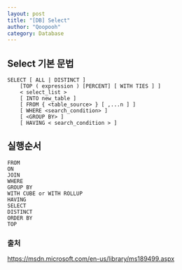 ```yaml
---
layout: post
title: "[DB] Select"
author: "Qoopooh"
category: Database
---
```


## Select 기본 문법
```
SELECT [ ALL | DISTINCT ] 
    [TOP ( expression ) [PERCENT] [ WITH TIES ] ] 
    < select_list > 
    [ INTO new_table ] 
    [ FROM { <table_source> } [ ,...n ] ] 
    [ WHERE <search_condition> ] 
    [ <GROUP BY> ] 
    [ HAVING < search_condition > ] 
```

## 실행순서
```
FROM
ON
JOIN
WHERE
GROUP BY
WITH CUBE or WITH ROLLUP
HAVING
SELECT
DISTINCT
ORDER BY
TOP
```

### 출처
https://msdn.microsoft.com/en-us/library/ms189499.aspx 